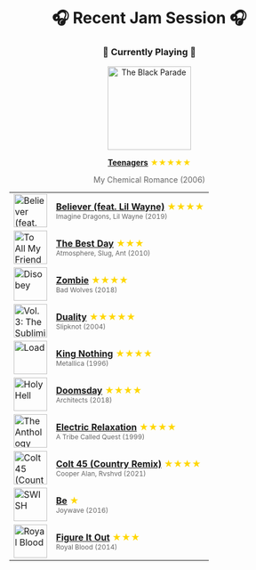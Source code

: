 <div align='center'>

# 🎧 Recent Jam Session 🎧

<h3>🎵 Currently Playing 🎵</h3>

<a href="https://open.spotify.com/track/7j31rVgGX9Q2blT92VBEA0"><img src="https://i.scdn.co/image/ab67616d0000b27317f77fab7e8f18d5f9fee4a1" width="150" height="150" alt="The Black Parade" /></a>

<b><a href="https://open.spotify.com/track/7j31rVgGX9Q2blT92VBEA0">Teenagers</a></b><span style="color: gold;"> ★★★★★</span>

<span style="color: #666;">My Chemical Romance (2006)</span>

<table style='margin: 0 auto; max-width: 550px;'>
<tr>
<td width="60"><a href="https://open.spotify.com/track/2sU9EjevkrU9OkPZudvFNN"><img src="https://i.scdn.co/image/ab67616d0000b2735e1db60a6f9214c247061d86" width="60" height="60" alt="Believer (feat. Lil Wayne)" /></a></td>
<td><b><a href="https://open.spotify.com/track/2sU9EjevkrU9OkPZudvFNN">Believer (feat. Lil Wayne)</a></b> <span style="color: gold;"> ★★★★</span><br><span style="font-size: 12px; color: #666;">Imagine Dragons, Lil Wayne (2019)</span></td>
</tr>
<tr>
<td width="60"><a href="https://open.spotify.com/track/3QOmgrh6ElgcPKwOAnbwgu"><img src="https://i.scdn.co/image/ab67616d0000b2731a0163e2efba92fc1f1a3891" width="60" height="60" alt="To All My Friends, Blood Makes The Blade Holy: The Atmosphere EPs" /></a></td>
<td><b><a href="https://open.spotify.com/track/3QOmgrh6ElgcPKwOAnbwgu">The Best Day</a></b> <span style="color: gold;"> ★★★</span><br><span style="font-size: 12px; color: #666;">Atmosphere, Slug, Ant (2010)</span></td>
</tr>
<tr>
<td width="60"><a href="https://open.spotify.com/track/5d8Wq39QLT6OQWsY9paz5n"><img src="https://i.scdn.co/image/ab67616d0000b2730fa217105897ecfc5242b600" width="60" height="60" alt="Disobey" /></a></td>
<td><b><a href="https://open.spotify.com/track/5d8Wq39QLT6OQWsY9paz5n">Zombie</a></b> <span style="color: gold;"> ★★★★</span><br><span style="font-size: 12px; color: #666;">Bad Wolves (2018)</span></td>
</tr>
<tr>
<td width="60"><a href="https://open.spotify.com/track/61mWefnWQOLf90gepjOCb3"><img src="https://i.scdn.co/image/ab67616d0000b2736b3463e7160d333ada4b175a" width="60" height="60" alt="Vol. 3: The Subliminal Verses" /></a></td>
<td><b><a href="https://open.spotify.com/track/61mWefnWQOLf90gepjOCb3">Duality</a></b> <span style="color: gold;"> ★★★★★</span><br><span style="font-size: 12px; color: #666;">Slipknot (2004)</span></td>
</tr>
<tr>
<td width="60"><a href="https://open.spotify.com/track/140u2dqlZbpi4ZLgeolKqA"><img src="https://i.scdn.co/image/ab67616d0000b2730a3eb7ef6df5732fc6fa77ec" width="60" height="60" alt="Load" /></a></td>
<td><b><a href="https://open.spotify.com/track/140u2dqlZbpi4ZLgeolKqA">King Nothing</a></b> <span style="color: gold;"> ★★★★</span><br><span style="font-size: 12px; color: #666;">Metallica (1996)</span></td>
</tr>
<tr>
<td width="60"><a href="https://open.spotify.com/track/75R95k0ICuZBFVEjBauOtt"><img src="https://i.scdn.co/image/ab67616d0000b2735b6bb2889c9276c2ad126831" width="60" height="60" alt="Holy Hell" /></a></td>
<td><b><a href="https://open.spotify.com/track/75R95k0ICuZBFVEjBauOtt">Doomsday</a></b> <span style="color: gold;"> ★★★★</span><br><span style="font-size: 12px; color: #666;">Architects (2018)</span></td>
</tr>
<tr>
<td width="60"><a href="https://open.spotify.com/track/0eEXcw3JLVXcRxYrVYMy68"><img src="https://i.scdn.co/image/ab67616d0000b273b1ddb9f5f519e0d37bc94a53" width="60" height="60" alt="The Anthology" /></a></td>
<td><b><a href="https://open.spotify.com/track/0eEXcw3JLVXcRxYrVYMy68">Electric Relaxation</a></b> <span style="color: gold;"> ★★★★</span><br><span style="font-size: 12px; color: #666;">A Tribe Called Quest (1999)</span></td>
</tr>
<tr>
<td width="60"><a href="https://open.spotify.com/track/0kgRRHa5CMeCciIgYT67re"><img src="https://i.scdn.co/image/ab67616d0000b2737e4446d65a6d8a166fef547e" width="60" height="60" alt="Colt 45 (Country Remix)" /></a></td>
<td><b><a href="https://open.spotify.com/track/0kgRRHa5CMeCciIgYT67re">Colt 45 (Country Remix)</a></b> <span style="color: gold;"> ★★★★</span><br><span style="font-size: 12px; color: #666;">Cooper Alan, Rvshvd (2021)</span></td>
</tr>
<tr>
<td width="60"><a href="https://open.spotify.com/track/77dUvLM6cQqrgIlj6ADkDX"><img src="https://i.scdn.co/image/ab67616d0000b27379f4fe59d312938c5cecfd46" width="60" height="60" alt="SWISH" /></a></td>
<td><b><a href="https://open.spotify.com/track/77dUvLM6cQqrgIlj6ADkDX">Be</a></b> <span style="color: gold;"> ★</span><br><span style="font-size: 12px; color: #666;">Joywave (2016)</span></td>
</tr>
<tr>
<td width="60"><a href="https://open.spotify.com/track/6V0A3jkb9ntudO0kmcJ1xd"><img src="https://i.scdn.co/image/ab67616d0000b2739a0866ecde8aad9ecfcef44d" width="60" height="60" alt="Royal Blood" /></a></td>
<td><b><a href="https://open.spotify.com/track/6V0A3jkb9ntudO0kmcJ1xd">Figure It Out</a></b> <span style="color: gold;"> ★★★</span><br><span style="font-size: 12px; color: #666;">Royal Blood (2014)</span></td>
</tr>
</table>
</div>

